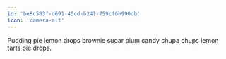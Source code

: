 ```yaml
---
id: 'be8c583f-d691-45cd-b241-759cf6b990db'
icon: 'camera-alt'
---
```


Pudding pie lemon drops brownie sugar plum candy chupa chups lemon tarts pie
drops.
